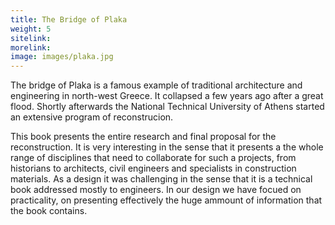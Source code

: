 ```yaml
---
title: The Bridge of Plaka
weight: 5
sitelink: 
morelink: 
image: images/plaka.jpg
---
```


The bridge of Plaka is a famous example of traditional architecture and engineering in north-west Greece. It collapsed a few years ago after a great flood. Shortly afterwards the National Technical University of Athens started an extensive program of reconstrucion.

This book presents the entire research and final proposal for the reconstruction. It is very interesting in the sense that it presents a the whole range of disciplines that need to collaborate for such a projects, from historians to architects, civil engineers and specialists in construction materials. As a design it was challenging in the sense that it is a technical book addressed mostly to engineers. In our design we have focued on practicality, on presenting effectively the huge ammount of information that the book contains.